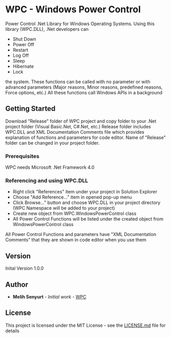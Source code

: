 # WPC - Windows Power Control
Power Control .Net Library for Windows Operating Systems. Using this library (WPC.DLL), .Net developers can 
* Shut Down 
* Power Off
* Restart
* Log Off
* Sleep
* Hibernate
* Lock

the system. These functions can be called with no parameter or with advanced parameters (Major reasons, Minor reasons, predefined reasons, Force options, etc.)
All these functions call Windows APIs in a background

## Getting Started
Download "Release" folder of WPC project and copy folder to your .Net project folder (Visual Basic.Net, C#.Net, etc.) Release folder includes WPC.DLL and XML Documentation Comments file which provides explanation of functions and parameters for code editor. Name of "Release" folder can be changed in your project folder.

### Prerequisites
WPC needs Microsoft .Net Framework 4.0

### Referencing and using WPC.DLL
* Right click "References" item under your project in Solution Explorer
* Choose "Add Reference..." item in opened pop-up menu
* Click Browse..." button and choose WPC.DLL in your project directory (WPC Namespace will be added to your project)
* Create new object from WPC.WindowsPowerControl class
* All Power Control Functions will be listed under the created object from WindowsPowerControl class

All Power Control Functions and parameters have "XML Documentation Comments" that they are shown in code editor when you use them

## Version
Inital Version 1.0.0

## Author
* **Melih Senyurt** - *Initial work* - [WPC](https://github.com/melihsen/WPC)

## License
This project is licensed under the MIT License - see the [LICENSE.md](LICENSE.md) file for details
